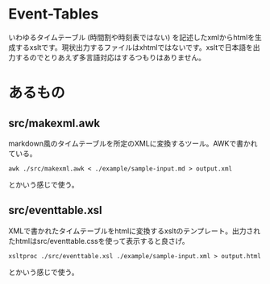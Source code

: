 Event-Tables
============

いわゆるタイムテーブル (時間割や時刻表ではない) を記述したxmlからhtmlを生成するxsltです。現状出力するファイルはxhtmlではないです。xsltで日本語を出力するのでとりあえず多言語対応はするつもりはありません。


あるもの
========

src/makexml.awk
---------------

markdown風のタイムテーブルを所定のXMLに変換するツール。AWKで書かれている。

```
awk ./src/makexml.awk < ./example/sample-input.md > output.xml
```

とかいう感じで使う。

src/eventtable.xsl
------------------

XMLで書かれたタイムテーブルをhtmlに変換するxsltのテンプレート。出力されたhtmlはsrc/eventtable.cssを使って表示すると良さげ。

```
xsltproc ./src/eventtable.xsl ./example/sample-input.xml > output.html
```

とかいう感じで使う。
